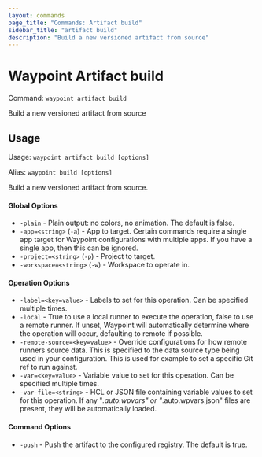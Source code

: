 ```yaml
---
layout: commands
page_title: "Commands: Artifact build"
sidebar_title: "artifact build"
description: "Build a new versioned artifact from source"
---
```


# Waypoint Artifact build

Command: `waypoint artifact build`

Build a new versioned artifact from source


## Usage

Usage: `waypoint artifact build [options]`

Alias: `waypoint build [options]`


  Build a new versioned artifact from source.

#### Global Options

- `-plain` - Plain output: no colors, no animation. The default is false.
- `-app=<string>` (`-a`) - App to target. Certain commands require a single app target for Waypoint configurations with multiple apps. If you have a single app, then this can be ignored.
- `-project=<string>` (`-p`) - Project to target.
- `-workspace=<string>` (`-w`) - Workspace to operate in.

#### Operation Options

- `-label=<key=value>` - Labels to set for this operation. Can be specified multiple times.
- `-local` - True to use a local runner to execute the operation, false to use a remote runner. 
If unset, Waypoint will automatically determine where the operation will occur, 
defaulting to remote if possible.
- `-remote-source=<key=value>` - Override configurations for how remote runners source data. This is specified to the data source type being used in your configuration. This is used for example to set a specific Git ref to run against.
- `-var=<key=value>` - Variable value to set for this operation. Can be specified multiple times.
- `-var-file=<string>` - HCL or JSON file containing variable values to set for this operation. If any "*.auto.wpvars" or "*.auto.wpvars.json" files are present, they will be automatically loaded.

#### Command Options

- `-push` - Push the artifact to the configured registry. The default is true.

